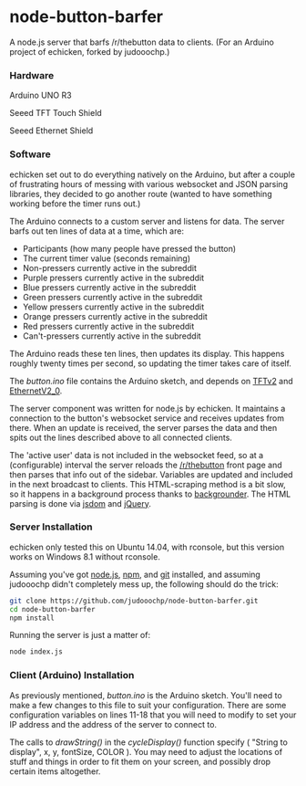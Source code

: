 # node-button-barfer
A node.js server that barfs /r/thebutton data to clients. (For an Arduino project of echicken, forked by judooochp.)

### Hardware

Arduino UNO R3

Seeed TFT Touch Shield

Seeed Ethernet Shield

### Software

echicken set out to do everything natively on the Arduino, but after a couple of frustrating hours of messing with various websocket and JSON parsing libraries, they decided to go another route (wanted to have something working before the timer runs out.) 

The Arduino connects to a custom server and listens for data.  The server barfs out ten lines of data at a time, which are:

- Participants (how many people have pressed the button)
- The current timer value (seconds remaining)
- Non-pressers currently active in the subreddit
- Purple pressers currently active in the subreddit
- Blue pressers currently active in the subreddit
- Green pressers currently active in the subreddit
- Yellow pressers currently active in the subreddit
- Orange pressers currently active in the subreddit
- Red pressers currently active in the subreddit
- Can't-pressers currently active in the subreddit

The Arduino reads these ten lines, then updates its display.  This happens roughly twenty times per second, so updating the timer takes care of itself.

The *button.ino* file contains the Arduino sketch, and depends on [TFTv2](https://github.com/Seeed-Studio/TFT_Touch_Shield_V2) and [EthernetV2_0](https://github.com/Seeed-Studio/Ethernet_Shield_W5200).

The server component was written for node.js by echicken.  It maintains a connection to the button's websocket service and receives updates from there.  When an update is received, the server parses the data and then spits out the lines described above to all connected clients.

The 'active user' data is not included in the websocket feed, so at a (configurable) interval the server reloads the [/r/thebutton](http://www.reddit.com/r/thebutton/) front page and then parses that info out of the sidebar.  Variables are updated and included in the next broadcast to clients.  This HTML-scraping method is a bit slow, so it happens in a background process thanks to [backgrounder](http://jolira.github.io/backgrounder/).  The HTML parsing is done via [jsdom](https://github.com/tmpvar/jsdom/tree/3.x) and [jQuery](https://jquery.com/).

### Server Installation

echicken only tested this on Ubuntu 14.04, with rconsole, but this version works on Windows 8.1 without rconsole.

Assuming you've got [node.js](https://nodejs.org/), [npm](https://www.npmjs.com/), and [git](http://git-scm.com/downloads) installed, and assuming judooochp didn't completely mess up, the following should do the trick:

```sh
git clone https://github.com/judooochp/node-button-barfer.git
cd node-button-barfer
npm install
```

Running the server is just a matter of:
```sh
node index.js
```

### Client (Arduino) Installation

As previously mentioned, *button.ino* is the Arduino sketch.  You'll need to make a few changes to this file to suit your configuration.  There are some configuration variables on lines 11-18 that you will need to modify to set your IP address and the address of the server to connect to.

The calls to *drawString()* in the *cycleDisplay()* function specify ( "String to display", x, y, fontSize, COLOR ). You may need to adjust the locations of stuff and things in order to fit them on your screen, and possibly drop certain items altogether.
